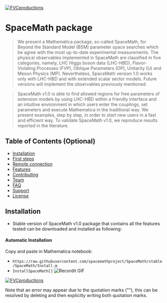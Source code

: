 <a href="https://user-images.githubusercontent.com/53123066/88324149-e2eec800-cce8-11ea-8bcf-f6a9a4a9df33.jpg"><img src="https://user-images.githubusercontent.com/53123066/88324149-e2eec800-cce8-11ea-8bcf-f6a9a4a9df33.jpg" title="FVCproductions" alt="FVCproductions"></a>

<!-- [![FVCproductions](https://avatars1.githubusercontent.com/u/4284691?v=3&s=200)](http://fvcproductions.com) -->

# SpaceMath package

> We present a Mathematica package, so-called SpaceMath, for Beyond the Standard Model (BSM) parameter space searches which be agree with the most up-to-date experimental measurements. The physical observables implemented in SpaceMath are classified in five categories, namely, LHC Higgs boson data (LHC-HBD), Flavor-Violating Processes
(FVP), Oblique Parameters (OP), Unitarity (U) and Meson Physics (MP). Nevertheless, SpaceMath version 1.0 works only with LHC-HBD and with extended scalar sector models. Future versions will implement the observables previously mentioned.

> SpaceMath v1.0 is able to find allowed regions for free parameters of extension models by using LHC-HBD within a friendly interface and an intuitive environment in which users enter the couplings, set parameters and execute Mathematica in the traditional way. We present examples, step by step, in order to start new users in a fast and efficient way. To validate SpaceMath v1.0, we reproduce results reported in the literature.

## Table of Contents (Optional)

- [Installation](#installation)
- [First steps](#firststeps)
- [Remote connection](#Remoteconnection)
- [Features](#features)
- [Contributing](#contributing)
- [Team](#team)
- [FAQ](#faq)
- [Support](#support)
- [License](#license)

## Installation

- Stable version of SpaceMath v1.0 package that contains all the features tested can be downloaded and installed as following:

#### Automatic Installation
 Copy and paste in Mathematica notebook:
- `https://raw.githubusercontent.com/spacemathproject/SpaceMath/stable/SpaceMath/Install.m`
- `InstallSpaceMath[]`
![Recordit GIF](http://g.recordit.co/RfAMxsjfMX.gif)

<a href="https://user-images.githubusercontent.com/53123066/88470254-ebe5c200-cebf-11ea-8a5d-81c1d3b0ab69.png"><img src="https://user-images.githubusercontent.com/53123066/88470254-ebe5c200-cebf-11ea-8a5d-81c1d3b0ab69.png" title="FVCproductions" alt="FVCproductions"></a>

Note that an error may appear due to the quotation marks (""), this can be resolved by deleting and then explicitly writing both quotation marks.



